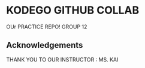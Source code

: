 # KODEGO GITHUB COLLAB

OUr PRACTICE REPO!
GROUP 12 



## Acknowledgements

THANK YOU TO OUR INSTRUCTOR
: MS. KAI
